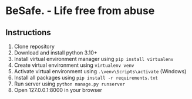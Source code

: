 # BeSafe. - Life free from abuse

## Instructions
1. Clone repository
2. Download and install python 3.10+
3. Install virtual environment manager using `pip install virtualenv`
4. Create virtual environment using `virtualenv venv`
5. Activate virtual environment using `.\venv\Scripts\activate` (Windows)
6. Install all packages using `pip install -r requirements.txt`
7. Run server using `python manage.py runserver`
8. Open 127.0.0.1:8000 in your browser
